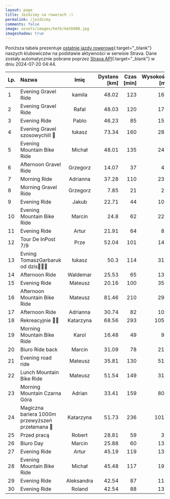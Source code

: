 ```yaml
---
layout: page
title: Jeździmy na rowerach :)
permalink: /jezdzimy
comments: false
image: assets/images/kmtb/kmtb008.jpg
imageshadow: true
---
```


Poniższa tabela prezentuje [ostatnie jazdy rowerowe](https://www.strava.com/clubs/336381){:target="_blank"} naszych klubowiczów na podstawie aktywności w serwisie Strava. Dane zostały automatycznie pobrane poprzez [Strava API](https://developers.strava.com/docs/reference/#api-Clubs-getClubActivitiesById){:target="_blank"} w dniu 2024-07-20 04:44.

Lp. | Nazwa | Imię | Dystans [km] | Czas [min] | Wysokość [m]
:--- | :--- | :---: | ---: | ---: | ---:
1|Evening Gravel Ride|kamila|48.02|123|168
2|Evening Gravel Ride|Rafal|48.03|120|171
3|Evening Ride|Pablo|46.23|85|155
4|Evening Gravel szosowychill 🤭|łukasz|73.34|160|282
5|Evening Mountain Bike Ride|Michał|48.01|135|245
6|Afternoon Gravel Ride|Grzegorz|14.07|37|43
7|Morning Ride|Adrianna|37.28|110|235
8|Morning Gravel Ride|Grzegorz|7.85|21|28
9|Evening Ride|Jakub|22.71|44|106
10|Evening Mountain Bike Ride|Marcin|24.8|62|229
11|Evening Ride|Artur|21.91|64|82
12|Tour De InPost 7/9|Prze|52.04|101|140
13|Evning TomaszGarbaruk od dzis😵‍💫🤠|łukasz|50.3|114|310
14|Afternoon Ride|Waldemar|25.53|65|137
15|Evening Ride|Mateusz|20.16|100|356
16|Afternoon Mountain Bike Ride|Mateusz|81.46|210|293
17|Afternoon Ride|Adrianna|30.74|82|105
18|Rekreacyjnie 🚴💚|Katarzyna|68.56|293|1059
19|Morning Mountain Bike Ride|Karol|16.48|49|94
20|Biuro Ride back|Marcin|31.09|78|218
21|Evening road ride|Mateusz|35.81|130|513
22|Lunch Mountain Bike Ride|Mateusz|51.54|149|317
23|Morning Mountain Czarna Góra|Adrian|33.41|159|801
24|Magiczna bariera 1000m przewyższeń przełamana 💪|Katarzyna|51.73|236|1011
25|Przed pracą|Robert|28.81|59|39
26|Biuro Day|Marcin|25.88|60|130
27|Evening Ride|Artur|45.19|119|138
28|Evening Mountain Bike Ride|Michał|45.48|117|194
29|Evening Ride|Aleksandra|42.54|87|116
30|Evening Ride|Roland|42.54|88|133
